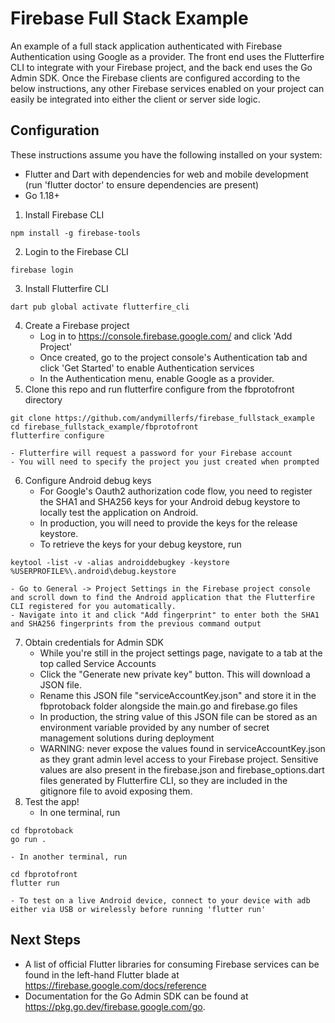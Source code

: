 # Firebase Full Stack Example

An example of a full stack application authenticated with Firebase Authentication using Google as a provider.
The front end uses the Flutterfire CLI to integrate with your Firebase project, and the back end uses the Go Admin SDK.
Once the Firebase clients are configured according to the below instructions, any other Firebase services enabled on 
your project can easily be integrated into either the client or server side logic.

## Configuration

These instructions assume you have the following installed on your system:
- Flutter and Dart with dependencies for web and mobile development (run 'flutter doctor' to ensure dependencies are present)
- Go 1.18+

1. Install Firebase CLI
```
npm install -g firebase-tools
```
2. Login to the Firebase CLI
```
firebase login
```
3. Install Flutterfire CLI
```
dart pub global activate flutterfire_cli
```
4. Create a Firebase project
    - Log in to https://console.firebase.google.com/ and click 'Add Project'
    - Once created, go to the project console's Authentication tab and click 'Get Started' to enable Authentication services
    - In the Authentication menu, enable Google as a provider.
5. Clone this repo and run flutterfire configure from the fbprotofront directory
```
git clone https://github.com/andymillerfs/firebase_fullstack_example
cd firebase_fullstack_example/fbprotofront
flutterfire configure
```
    - Flutterfire will request a password for your Firebase account
    - You will need to specify the project you just created when prompted
6. Configure Android debug keys
    - For Google's Oauth2 authorization code flow, you need to register the SHA1 and SHA256 keys for your Android debug keystore to locally test the application on Android.
    - In production, you will need to provide the keys for the release keystore.
    - To retrieve the keys for your debug keystore, run
```
keytool -list -v -alias androiddebugkey -keystore %USERPROFILE%\.android\debug.keystore
```
    - Go to General -> Project Settings in the Firebase project console and scroll down to find the Android application that the Flutterfire CLI registered for you automatically.
    - Navigate into it and click "Add fingerprint" to enter both the SHA1 and SHA256 fingerprints from the previous command output
7. Obtain credentials for Admin SDK
    - While you're still in the project settings page, navigate to a tab at the top called Service Accounts
    - Click the "Generate new private key" button. This will download a JSON file.
    - Rename this JSON file "serviceAccountKey.json" and store it in the fbprotoback folder alongside the main.go and firebase.go files
    - In production, the string value of this JSON file can be stored as an environment variable provided by any number of secret management solutions during deployment
    - WARNING: never expose the values found in serviceAccountKey.json as they grant admin level access to your Firebase project. Sensitive values are also present in the firebase.json and firebase_options.dart files generated by Flutterfire CLI, so they are included in the gitignore file to avoid exposing them.
8. Test the app!
    - In one terminal, run
```
cd fbprotoback
go run .
```
    - In another terminal, run
```
cd fbprotofront
flutter run
```
    - To test on a live Android device, connect to your device with adb either via USB or wirelessly before running 'flutter run'

## Next Steps

- A list of official Flutter libraries for consuming Firebase services can be found in the left-hand Flutter blade at https://firebase.google.com/docs/reference
- Documentation for the Go Admin SDK can be found at https://pkg.go.dev/firebase.google.com/go.